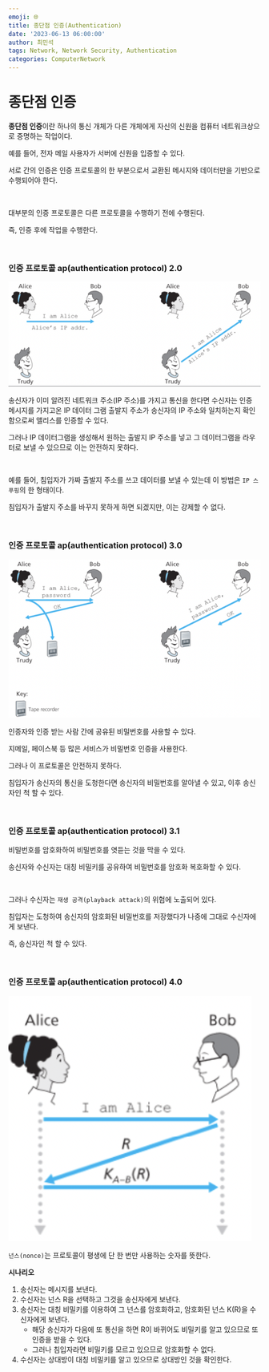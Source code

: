 ```yaml
---
emoji: 🌐
title: 종단점 인증(Authentication)
date: '2023-06-13 06:00:00'
author: 최민석
tags: Network, Network Security, Authentication
categories: ComputerNetwork
---
```

# 종단점 인증

**종단점 인증**이란 하나의 통신 개체가 다른 개체에게 자신의 신원을 컴퓨터 네트워크상으로 증명하는 작업이다.

예를 들어, 전자 메일 사용자가 서버에 신원을 입증할 수 있다.

서로 간의 인증은 인증 프로토콜의 한 부분으로서 교환된 메시지와 데이터만을 기반으로 수행되어야 한다.

<br/>

대부분의 인증 프로토콜은 다른 프로토콜을 수행하기 전에 수행된다.

즉, 인증 후에 작업을 수행한다.

<br/>

### 인증 프로토콜 ap(authentication protocol) 2.0

![a1.png](a1.png)

송신자가 이미 알려진 네트워크 주소(IP 주소)를 가지고 통신을 한다면 수신자는 인증 메시지를 가지고온 IP 데이터 그램 출발지 주소가 송신자의 IP 주소와 일치하는지 확인함으로써 앨리스를 인증할 수 있다.

그러나 IP 데이터그램을 생성해서 원하는 출발지 IP 주소를 넣고 그 데이터그램을 라우터로 보낼 수 있으므로 이는 안전하지 못하다.

<br/>

예를 들어, 침입자가 가짜 출발지 주소를 쓰고 데이터를 보낼 수 있는데 이 방법은 `IP 스푸핑`의 한 형태이다.

침입자가 출발지 주소를 바꾸지 못하게 하면 되겠지만, 이는 강제할 수 없다.

<br/>

### 인증 프로토콜 ap(authentication protocol) 3.0

![a2.png](a2.png)

인증자와 인증 받는 사람 간에 공유된 비밀번호를 사용할 수 있다.

지메일, 페이스북 등 많은 서비스가 비밀번호 인증을 사용한다.

그러나 이 프로토콜은 안전하지 못하다.

침입자가 송신자의 통신을 도청한다면 송신자의 비밀번호를 알아낼 수 있고, 이후 송신자인 척 할 수 있다.

<br/>

### 인증 프로토콜 ap(authentication protocol) 3.1

비밀번호를 암호화하여 비밀번호를 엿듣는 것을 막을 수 있다.

송신자와 수신자는 대칭 비밀키를 공유하여 비밀번호를 암호화 복호화할 수 있다.

<br/>

그러나 수신자는 `재생 공격(playback attack)`의 위험에 노출되어 있다.

침입자는 도청하여 송신자의 암호화된 비밀번호를 저장했다가 나중에 그대로 수신자에게 보낸다.

즉, 송신자인 척 할 수 있다.

<br/>

### 인증 프로토콜 ap(authentication protocol) 4.0

![a3.png](a3.png)

`넌스(nonce)`는 프로토콜이 평생에 단 한 번만 사용하는 숫자를 뜻한다.

**시나리오**

1. 송신자는 메시지를 보낸다.
2. 수신자는 넌스 R을 선택하고 그것을 송신자에게 보낸다.
3. 송신자는 대칭 비밀키를 이용하여 그 넌스를 암호화하고, 암호화된 넌스 K(R)을 수신자에게 보낸다.
   - 해당 송신자가 다음에 또 통신을 하면 R이 바뀌어도 비밀키를 알고 있으므로 또 인증을 받을 수 있다.
   - 그러나 침입자라면 비밀키를 모르고 있으므로 암호화할 수 없다.
4. 수신자는 상대방이 대칭 비밀키를 알고 있으므로 상대방인 것을 확인한다.


```toc
```
